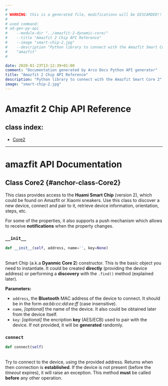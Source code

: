 ```yaml
---
#
# WARNING: this is a generated file, modifications will be DISCARDED!!
#
# used command:
# ad-gen-py-api
#    --module-dir "../amazfit-2-dynamic-core/" 
#    --title "Amazfit 2 Chip API Reference" 
#    --image "smart-chip-2.jpg" 
#    --description "Python library to connect with the Amazfit Smart Core 2" 
#    "amazfit" 
#

date: 2020-01-23T13:12:39+01:00
comment: "Documentation generated by Arco Docs Python API generator"
title: "Amazfit 2 Chip API Reference"
description: "Python library to connect with the Amazfit Smart Core 2"
image: "smart-chip-2.jpg"
---
```


# Amazfit 2 Chip API Reference

## class index:
* <a href="#anchor-class-Core2">Core2</a>

<hr>

# <span class="api-module">amazfit</span> API Documentation

## Class <span class="api-class">Core2</span> {#anchor-class-Core2}

This class provides access to the **Huami Smart Chip** (version 2),
which could be found on Amazfit or Xiaomi sneakers. Use this class to
discover a new device, connect and pair to it, retrieve device
information, orientation, steps, etc.

For some of the properties, it also supports a push mechanism which
allows to receive **notifications** when the property changes.


### <span class="api-func">`__init__`</span>

```py
def __init__(self, address, name='', key=None)
```

<br>Smart Chip (a.k.a **Dyanmic Core 2**) constructor. This is the basic
object you need to instantiate. It could be created **directly**
(providing the device address) or performing a **discovery** with the
`.find()` method (explained later).

**Parameters:**

* `address`, the **Bluetooth** MAC address of the device to connect. It
  should be in the form *aa:bb:cc:dd:ee:ff* (case insensitive).
* `name`, *[optional]* the name of the device. It also could be obtained
  later from the device itself.
* `key`: *[optional]* the encription **key** (AES/ECB) used to pair with
  the device. If not provided, it will be **generated** randomly.


### <span class="api-func">`connect`</span>

```py
def connect(self)
```

<br>Try to connect to the device, using the provided address. Returns when
then connection is **established**. If the device is not present (before
the *timeout* expires), it will raise an exception. This method **must**
be called **before** any other operation.

